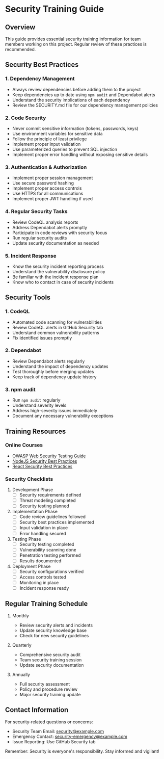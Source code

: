 # Security Training Guide

## Overview
This guide provides essential security training information for team members working on this project. Regular review of these practices is recommended.

## Security Best Practices

### 1. Dependency Management
- Always review dependencies before adding them to the project
- Keep dependencies up to date using `npm audit` and Dependabot alerts
- Understand the security implications of each dependency
- Review the SECURITY.md file for our dependency management policies

### 2. Code Security
- Never commit sensitive information (tokens, passwords, keys)
- Use environment variables for sensitive data
- Follow the principle of least privilege
- Implement proper input validation
- Use parameterized queries to prevent SQL injection
- Implement proper error handling without exposing sensitive details

### 3. Authentication & Authorization
- Implement proper session management
- Use secure password hashing
- Implement proper access controls
- Use HTTPS for all communications
- Implement proper JWT handling if used

### 4. Regular Security Tasks
- Review CodeQL analysis reports
- Address Dependabot alerts promptly
- Participate in code reviews with security focus
- Run regular security audits
- Update security documentation as needed

### 5. Incident Response
- Know the security incident reporting process
- Understand the vulnerability disclosure policy
- Be familiar with the incident response plan
- Know who to contact in case of security incidents

## Security Tools

### 1. CodeQL
- Automated code scanning for vulnerabilities
- Review CodeQL alerts in GitHub Security tab
- Understand common vulnerability patterns
- Fix identified issues promptly

### 2. Dependabot
- Review Dependabot alerts regularly
- Understand the impact of dependency updates
- Test thoroughly before merging updates
- Keep track of dependency update history

### 3. npm audit
- Run `npm audit` regularly
- Understand severity levels
- Address high-severity issues immediately
- Document any necessary vulnerability exceptions

## Training Resources

### Online Courses
- [OWASP Web Security Testing Guide](https://owasp.org/www-project-web-security-testing-guide/)
- [NodeJS Security Best Practices](https://nodejs.org/en/docs/guides/security/)
- [React Security Best Practices](https://reactjs.org/docs/security.html)

### Security Checklists
1. Development Phase
   - [ ] Security requirements defined
   - [ ] Threat modeling completed
   - [ ] Security testing planned

2. Implementation Phase
   - [ ] Code review guidelines followed
   - [ ] Security best practices implemented
   - [ ] Input validation in place
   - [ ] Error handling secured

3. Testing Phase
   - [ ] Security testing completed
   - [ ] Vulnerability scanning done
   - [ ] Penetration testing performed
   - [ ] Results documented

4. Deployment Phase
   - [ ] Security configurations verified
   - [ ] Access controls tested
   - [ ] Monitoring in place
   - [ ] Incident response ready

## Regular Training Schedule

1. Monthly
   - Review security alerts and incidents
   - Update security knowledge base
   - Check for new security guidelines

2. Quarterly
   - Comprehensive security audit
   - Team security training session
   - Update security documentation

3. Annually
   - Full security assessment
   - Policy and procedure review
   - Major security training update

## Contact Information

For security-related questions or concerns:
- Security Team Email: security@example.com
- Emergency Contact: security-emergency@example.com
- Issue Reporting: Use GitHub Security tab

Remember: Security is everyone's responsibility. Stay informed and vigilant!
